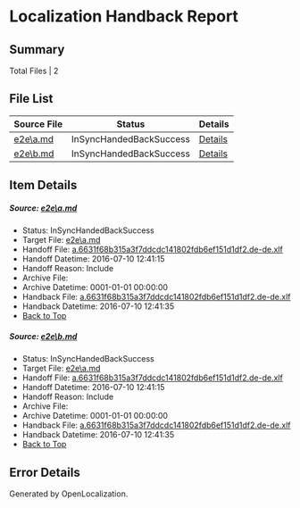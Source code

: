 # <a name='report-top'></a> Localization Handback Report

## Summary
 Total Files | 2

## File List
 Source File | Status | Details 
 ----------- | ------ | ------- 
 [e2e\a.md](https://github.com/OpenLocalizationTestOrg/oltest/blob/5739c5f0afbc7179cdfcd581355f734bb223e383/e2e/a.md) | InSyncHandedBackSuccess | [Details](#57c4a6c2565433ee55fcf4a09351aca7f4a6a9e61)
 [e2e\b.md](https://github.com/OpenLocalizationTestOrg/oltest/blob/5739c5f0afbc7179cdfcd581355f734bb223e383/e2e/b.md) | InSyncHandedBackSuccess | [Details](#57c4a6c2565433ee55fcf4a09351aca7f4a6a9e62)

## Item Details
##### <a name='57c4a6c2565433ee55fcf4a09351aca7f4a6a9e61'></a> Source: [e2e\a.md](https://github.com/OpenLocalizationTestOrg/oltest/blob/5739c5f0afbc7179cdfcd581355f734bb223e383/e2e/a.md)
* Status: InSyncHandedBackSuccess
* Target File: [e2e\a.md](https://github.com/OpenLocalizationTestOrg/oltest-dede-fly/blob/55e8cbe3884f3d33fe939fe4c4dd414a8e32d31e/e2e/a.md)
* Handoff File: [a.6631f68b315a3f7ddcdc141802fdb6ef151d1df2.de-de.xlf](https://github.com/OpenLocalizationTestOrg/olhandoff-e2e/blob/4c26e7445646581cabd6240966540b14d8991af7/ol-handoff/OpenLocalizationTestOrg/oltest-dede-fly/ci/ht/a.6631f68b315a3f7ddcdc141802fdb6ef151d1df2.de-de.xlf)
* Handoff Datetime: 2016-07-10 12:41:15
* Handoff Reason: Include
* Archive File: 
* Archive Datetime: 0001-01-01 00:00:00
* Handback File: [a.6631f68b315a3f7ddcdc141802fdb6ef151d1df2.de-de.xlf](https://github.com/OpenLocalizationTestOrg/olhandback-e2e/blob/0e8b5358af4c0966ebb3671999779f2dad3bb159/ol-handback/OpenLocalizationTestOrg/oltest-dede-fly/ci/ht/a.6631f68b315a3f7ddcdc141802fdb6ef151d1df2.de-de.xlf)
* Handback Datetime: 2016-07-10 12:41:35
* [Back to Top](#report-top)

##### <a name='57c4a6c2565433ee55fcf4a09351aca7f4a6a9e62'></a> Source: [e2e\b.md](https://github.com/OpenLocalizationTestOrg/oltest/blob/5739c5f0afbc7179cdfcd581355f734bb223e383/e2e/b.md)
* Status: InSyncHandedBackSuccess
* Target File: [e2e\a.md](https://github.com/OpenLocalizationTestOrg/oltest-dede-fly/blob/55e8cbe3884f3d33fe939fe4c4dd414a8e32d31e/e2e/a.md)
* Handoff File: [a.6631f68b315a3f7ddcdc141802fdb6ef151d1df2.de-de.xlf](https://github.com/OpenLocalizationTestOrg/olhandoff-e2e/blob/4c26e7445646581cabd6240966540b14d8991af7/ol-handoff/OpenLocalizationTestOrg/oltest-dede-fly/ci/ht/a.6631f68b315a3f7ddcdc141802fdb6ef151d1df2.de-de.xlf)
* Handoff Datetime: 2016-07-10 12:41:15
* Handoff Reason: Include
* Archive File: 
* Archive Datetime: 0001-01-01 00:00:00
* Handback File: [a.6631f68b315a3f7ddcdc141802fdb6ef151d1df2.de-de.xlf](https://github.com/OpenLocalizationTestOrg/olhandback-e2e/blob/0e8b5358af4c0966ebb3671999779f2dad3bb159/ol-handback/OpenLocalizationTestOrg/oltest-dede-fly/ci/ht/a.6631f68b315a3f7ddcdc141802fdb6ef151d1df2.de-de.xlf)
* Handback Datetime: 2016-07-10 12:41:35
* [Back to Top](#report-top)


## Error Details

Generated by OpenLocalization.

